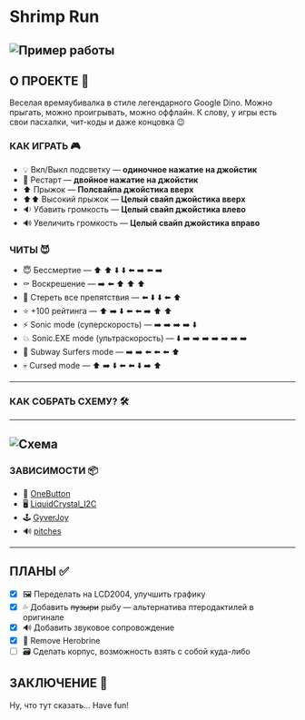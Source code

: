 # Shrimp Run
![Пример работы](https://github.com/user-attachments/assets/6c254b7b-ca80-4d0b-bec4-64628b519906)
---
## О ПРОЕКТЕ 🦐
Веселая времяубивалка в стиле легендарного Google Dino. Можно прыгать, можно проигрывать, можно оффлайн. К слову, у игры есть свои пасхалки, чит-коды и даже концовка 😉
### КАК ИГРАТЬ 🎮
- 💡 Вкл/Выкл подсветку — **одиночное нажатие на джойстик**
- 🔄 Рестарт — **двойное нажатие на джойстик**
- ⬆️ Прыжок — **Полсвайпа джойстика вверх**
- ⬆️⬆️ Высокий прыжок — **Целый свайп джойстика вверх**
- 🔉 Убавить громкость — **Целый свайп джойстика влево**
- 🔊 Увеличить громкость — **Целый свайп джойстика вправо**
### ЧИТЫ 😈
- 😇 Бессмертие — ⬆️ ⬆️ ⬇️ ⬇️ ⬅️ ➡️ ⬅️ ➡️
- ⚰️ Воскрешение — ➡️ ⬅️ ⬆️ ⬆️ ⬆️
- 🧹 Стереть все препятствия — ⬅️ ⬇️ ⬇️ ⬅️ ⬆️
- ⭐ +100 рейтинга — ⬆️ ➡️ ⬇️ ⬅️ ⬅️ ➡️ ⬆️ ⬆️
- ⚡ Sonic mode (суперскорость) — ➡️ ➡️ ➡️ ➡️ ⬇️
- 💥 Sonic.EXE mode (ультраскорость) — ⬇️ ➡️ ➡️ ➡️ ➡️ ➡️ ➡️ ➡️
- 🏃 Subway Surfers mode — ➡️ ➡️ ⬅️ ⬅️ ⬅️ ⬆️
- 💀 Cursed mode — ⬆️ ➡️ ⬇️ ⬅️ ⬅️ ⬇️ ➡️ ⬆️
---
### КАК СОБРАТЬ СХЕМУ? 🛠️
---
![Схема](https://github.com/user-attachments/assets/fe71e6ac-f14b-450d-88b0-d1ef3994d97f)
---
### ЗАВИСИМОСТИ 📦
- 🔘 [OneButton](https://github.com/mathertel/OneButton)
- 🖥️ [LiquidCrystal_I2C](https://github.com/johnrickman/LiquidCrystal_I2C)
- 🕹️ [GyverJoy](https://github.com/GyverLibs/GyverJoy)
- 🔊 [pitches](https://github.com/hibit-dev/buzzer)
---
## ПЛАНЫ ✅
- [X] 🖼️ Переделать на LCD2004, улучшить графику
- [X] 💦 Добавить ~~пузыри~~ рыбу — альтернатива птеродактилей в оригинале
- [X] 🔊 Добавить звуковое сопровождение
- [X] 🪺 Remove Herobrine
- [ ] 🗃️ Сделать корпус, возможность взять с собой куда-либо
## ЗАКЛЮЧЕНИЕ 💯
Ну, что тут сказать... Have fun!
